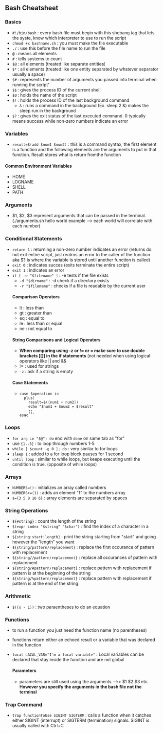 ## Bash Cheatsheet
### Basics
  - `#!/bin/bash` : every bash file must begin with this shebang tag that lets the syste, know which interpreter to use to run the script
  - `chmod +x bashname.sh` : you must make the file executable
  - `./` : use this before the file name to run the file
  - `@` : means all elements
  - `#` : tells systems to count
  - `$@` : all elements (treated like separate entities)
  - `$*` : all elements (treated like one entity separated by whatever separator usually a space)
  - `$#` : represents the number of arguments you passed into terminal when running the script'
  - `$$` : gives the process ID of the current shell
  - `$0` : holds the name of the script
  - `$!` : holds the process ID of the last background command
    - `&` : runs a command in the background (Ex. sleep 2 &) makes the sleep run in the background
  - `$?` : gives the exit status of the last executed command. 0 typically means success while non-zero numbers indicate an error

### Variables
  - `result=$(add $num1 $num2)` : this is a command syntax, the first element is a function and the following elements are the arguments to put in that function.         Result stores what is return fromthe function
  #### Common Environment Variables
  - HOME
  - LOGNAME
  - SHELL
  - PATH

### Arguments
  - $1, $2, $3 represent arguments that can be passed in the terminal. (./arguments.sh hello world example --> each world will correlate with each number)

### Conditional Statements
  - `return 1` : returning a non-zero number indicates an error (returns do not exit entire script, just reutrns an error to the caller of the function aka $? is where the variable is stored until another function is called)
  - `exit 0` : indicates succes (exits terminate the entire script)
  - `exit 1` : indicates an error
  - `if [ -e "$filename" ]` : -e tests if the file exists
    - `-d "$dirname"` : -d check if a directory exists
    - `-r "$filename"` : checks if a file is readable by the current user
    #### Comparison Operators
    - lt : less than
    - gt : greater than
    - eq : equal to
    - le : less than or equal
    - ne : not equal to
    #### String Comparisons and Logical Operators
    - **When comparing using -z or != or = make sure to use double brackets [[]] in the if statements** (not needed when using logical operators like || and &&
    - != : used for strings 
    - `-z` : ask if a string is empty
    #### Case Statements
    - ```
      case $operation in
        plus)
          result=$((num1 + num2))
          echo "$num1 + $num2 = $result"
          ;;
      esac```

### Loops
  - `for arg in "$@"; do` end with `done` on same tab as "for"
  - use `{1..5}` : to loop through numbers 1-5
  - `while [ $count -g 0 ]; do` : very similar to for loops
  - `sleep 1` : added to a for loop block pauses for 1 second
  - `until loop` : similar to while loops, but keeps executing until the condition is true. (opposite of while loops)

### Arrays
  - `NUMBERS=()` : initializes an array called numbers
  - `NUMBERS+=(1)` : adds an element "1" to the numbers array
  - `a=(3 5 8 10 6)` : array elements are separated by spaces

### String Operations
  - `${#string}` : count the length of the string
  - `$(expr index "$string" "$char")` : find the index of a character in a string
  - `${string:start:length}` : print the string starting from "start" and going however the "length" you want
  - `${string/pattern/replacement}` : replace the first occurance of pattern with replacement
  - `${string//pattern/replacement}` : replace all occurances of pattern with replacement
  - `${string/#pattern/replacement}` : replace pattern with replacement if pattern is at the beginning of the string
  - `${string/%pattern/replacement}` : replace pattern with replacement if pattern is at the end of the string

### Arithmetic
  - `$((x - 1))` : two paraentheses to do an equation

### Functions
  - to run a function you just need the function name (no parentheses)
  - functions return either an echoed result or a variable that was declared in the function
  - `local LACAL_VAR="I'm a local variable"` : Local variables can be declared that stay inside the function and are not global
  
    #### Parameters
    - parameters are still used using the arguments -->> $1 $2 $3 etc. **However you specify the arguments in the bash file not the terminal**
   
### Trap Command
  - `trap functionToUse SIGINT SIGTERM` : calls a function when it catches either SIGINT (interrupt) or SIGTERM (termination) signals. SIGINT is usually called with Ctrl+C
